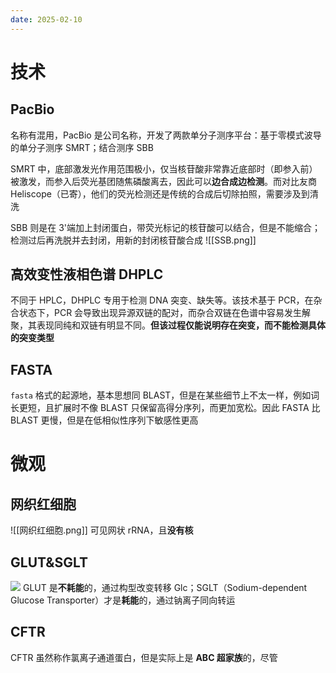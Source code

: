 ```yaml
---
date: 2025-02-10
---
```

# 技术
## PacBio
名称有混用，PacBio 是公司名称，开发了两款单分子测序平台：基于零模式波导的单分子测序 SMRT；结合测序 SBB

SMRT 中，底部激发光作用范围极小，仅当核苷酸非常靠近底部时（即参入前）被激发，而参入后荧光基团随焦磷酸离去，因此可以**边合成边检测**。而对比友商 Heliscope（已寄），他们的荧光检测还是传统的合成后切除拍照，需要涉及到清洗

SBB 则是在 3'端加上封闭蛋白，带荧光标记的核苷酸可以结合，但是不能缩合；检测过后再洗脱并去封闭，用新的封闭核苷酸合成
![[SSB.png]]
## 高效变性液相色谱 DHPLC
不同于 HPLC，DHPLC 专用于检测 DNA 突变、缺失等。该技术基于 PCR，在杂合状态下，PCR 会导致出现异源双链的配对，而杂合双链在色谱中容易发生解聚，其表现同纯和双链有明显不同。**但该过程仅能说明存在突变，而不能检测具体的突变类型**

## FASTA
`fasta` 格式的起源地，基本思想同 BLAST，但是在某些细节上不太一样，例如词长更短，且扩展时不像 BLAST 只保留高得分序列，而更加宽松。因此 FASTA 比 BLAST 更慢，但是在低相似性序列下敏感性更高

# 微观
## 网织红细胞
![[网织红细胞.png]]
可见网状 rRNA，且**没有核**
## GLUT&SGLT
![](Physiology/杂货#GLUT)
GLUT 是**不耗能**的，通过构型改变转移 Glc；SGLT（Sodium-dependent Glucose Transporter）才是**耗能**的，通过钠离子同向转运

## CFTR
CFTR 虽然称作氯离子通道蛋白，但是实际上是 **ABC 超家族**的，尽管
